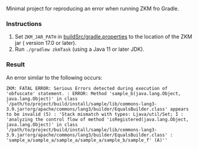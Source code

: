 Minimal project for reproducing an error when running ZKM fro Gradle.

### Instructions

1. Set `ZKM_JAR_PATH` in [buildSrc/gradle.properties](buildSrc/gradle.properties) to the location of the ZKM jar (
   version 17.0 or later).
2. Run `./gradlew zkmTask` (using a Java 11 or later JDK).

### Result

An error similar to the following occurs:

    ZKM: FATAL ERROR: Serious Errors detected during execution of 'obfuscate' statement. : ERROR: Method 'sample_b(java.lang.Object, java.lang.Object)' in class '/path/to/project/build/install/sample/lib/commons-lang3-3.9.jar!org/apache/commons/lang3/builder/EqualsBuilder.class' appears to be invalid (5) : 'Stack mismatch with types: Ljava/util/Set; I : 'analyzing the control flow of method 'isRegistered(java.lang.Object, java.lang.Object)' in class '/path/to/project/build/install/sample/lib/commons-lang3-3.9.jar!org/apache/commons/lang3/builder/EqualsBuilder.class' : 'sample_a/sample_a/sample_a/sample_a/sample_b/sample_f' (A)''
